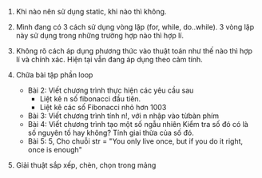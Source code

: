 
1. Khi nào nên sử dụng static, khi nào thì không.
2. Mình đang có 3 cách sử dụng vòng lặp (for, while, do..while). 3 vòng lặp này sử dụng trong những trường hợp nào thì hợp lí.
3. Không rõ cách áp dụng phương thức vào thuật toán như thế nào thì hợp lí và chính xác. Hiện tại vẫn đang áp dụng theo cảm tính.

4. Chữa bài tập phần loop
   - Bài 2: Viết chương trình thực hiện các yêu cầu sau
     + Liệt kê n số fibonacci đầu tiên. 
     + Liệt kê các số Fibonacci nhỏ hơn 1003
    - Bài 3: Viết chương trình tính n!, với n nhập vào từbàn phím
    - Bài 4: Viết chương trình tạo một số ngẫu nhiên Kiểm tra số đó có là số nguyên tố hay không? Tính giai thừa của số đó.
    - Bài 5: 5, Cho chuỗi str = "You only live once, but if you do it right, once is enough"

5. Giải thuật sắp xếp, chèn, chọn trong mảng

